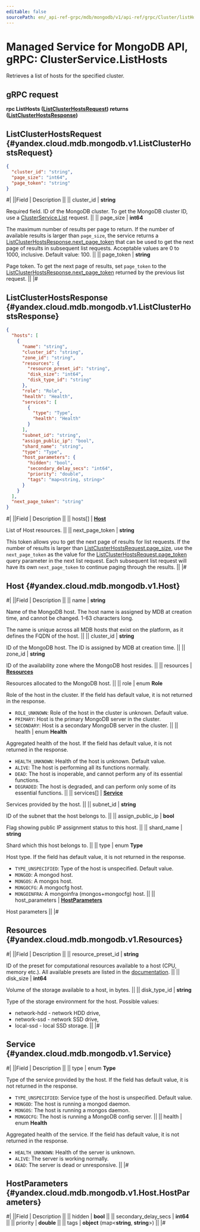 ```yaml
---
editable: false
sourcePath: en/_api-ref-grpc/mdb/mongodb/v1/api-ref/grpc/Cluster/listHosts.md
---
```


# Managed Service for MongoDB API, gRPC: ClusterService.ListHosts

Retrieves a list of hosts for the specified cluster.

## gRPC request

**rpc ListHosts ([ListClusterHostsRequest](#yandex.cloud.mdb.mongodb.v1.ListClusterHostsRequest)) returns ([ListClusterHostsResponse](#yandex.cloud.mdb.mongodb.v1.ListClusterHostsResponse))**

## ListClusterHostsRequest {#yandex.cloud.mdb.mongodb.v1.ListClusterHostsRequest}

```json
{
  "cluster_id": "string",
  "page_size": "int64",
  "page_token": "string"
}
```

#|
||Field | Description ||
|| cluster_id | **string**

Required field. ID of the MongoDB cluster.
To get the MongoDB cluster ID, use a [ClusterService.List](/docs/managed-mongodb/api-ref/grpc/Cluster/list#List) request. ||
|| page_size | **int64**

The maximum number of results per page to return. If the number of available
results is larger than `page_size`, the service returns a [ListClusterHostsResponse.next_page_token](#yandex.cloud.mdb.mongodb.v1.ListClusterHostsResponse)
that can be used to get the next page of results in subsequent list requests.
Acceptable values are 0 to 1000, inclusive. Default value: 100. ||
|| page_token | **string**

Page token. To get the next page of results, set `page_token` to the
[ListClusterHostsResponse.next_page_token](#yandex.cloud.mdb.mongodb.v1.ListClusterHostsResponse) returned by the previous list request. ||
|#

## ListClusterHostsResponse {#yandex.cloud.mdb.mongodb.v1.ListClusterHostsResponse}

```json
{
  "hosts": [
    {
      "name": "string",
      "cluster_id": "string",
      "zone_id": "string",
      "resources": {
        "resource_preset_id": "string",
        "disk_size": "int64",
        "disk_type_id": "string"
      },
      "role": "Role",
      "health": "Health",
      "services": [
        {
          "type": "Type",
          "health": "Health"
        }
      ],
      "subnet_id": "string",
      "assign_public_ip": "bool",
      "shard_name": "string",
      "type": "Type",
      "host_parameters": {
        "hidden": "bool",
        "secondary_delay_secs": "int64",
        "priority": "double",
        "tags": "map<string, string>"
      }
    }
  ],
  "next_page_token": "string"
}
```

#|
||Field | Description ||
|| hosts[] | **[Host](#yandex.cloud.mdb.mongodb.v1.Host)**

List of Host resources. ||
|| next_page_token | **string**

This token allows you to get the next page of results for list requests. If the number of results
is larger than [ListClusterHostsRequest.page_size](#yandex.cloud.mdb.mongodb.v1.ListClusterHostsRequest), use the `next_page_token` as the value
for the [ListClusterHostsRequest.page_token](#yandex.cloud.mdb.mongodb.v1.ListClusterHostsRequest) query parameter in the next list request.
Each subsequent list request will have its own `next_page_token` to continue paging through the results. ||
|#

## Host {#yandex.cloud.mdb.mongodb.v1.Host}

#|
||Field | Description ||
|| name | **string**

Name of the MongoDB host. The host name is assigned by MDB at creation time, and cannot be changed.
1-63 characters long.

The name is unique across all MDB hosts that exist on the platform, as it defines the FQDN of the host. ||
|| cluster_id | **string**

ID of the MongoDB host. The ID is assigned by MDB at creation time. ||
|| zone_id | **string**

ID of the availability zone where the MongoDB host resides. ||
|| resources | **[Resources](#yandex.cloud.mdb.mongodb.v1.Resources)**

Resources allocated to the MongoDB host. ||
|| role | enum **Role**

Role of the host in the cluster. If the field has default value, it is not returned in the response.

- `ROLE_UNKNOWN`: Role of the host in the cluster is unknown. Default value.
- `PRIMARY`: Host is the primary MongoDB server in the cluster.
- `SECONDARY`: Host is a secondary MongoDB server in the cluster. ||
|| health | enum **Health**

Aggregated health of the host. If the field has default value, it is not returned in the response.

- `HEALTH_UNKNOWN`: Health of the host is unknown. Default value.
- `ALIVE`: The host is performing all its functions normally.
- `DEAD`: The host is inoperable, and cannot perform any of its essential functions.
- `DEGRADED`: The host is degraded, and can perform only some of its essential functions. ||
|| services[] | **[Service](#yandex.cloud.mdb.mongodb.v1.Service)**

Services provided by the host. ||
|| subnet_id | **string**

ID of the subnet that the host belongs to. ||
|| assign_public_ip | **bool**

Flag showing public IP assignment status to this host. ||
|| shard_name | **string**

Shard which this host belongs to. ||
|| type | enum **Type**

Host type. If the field has default value, it is not returned in the response.

- `TYPE_UNSPECIFIED`: Type of the host is unspecified. Default value.
- `MONGOD`: A mongod host.
- `MONGOS`: A mongos host.
- `MONGOCFG`: A mongocfg host.
- `MONGOINFRA`: A mongoinfra (mongos+mongocfg) host. ||
|| host_parameters | **[HostParameters](#yandex.cloud.mdb.mongodb.v1.Host.HostParameters)**

Host parameters ||
|#

## Resources {#yandex.cloud.mdb.mongodb.v1.Resources}

#|
||Field | Description ||
|| resource_preset_id | **string**

ID of the preset for computational resources available to a host (CPU, memory etc.).
All available presets are listed in the [documentation](/docs/managed-mongodb/concepts/instance-types). ||
|| disk_size | **int64**

Volume of the storage available to a host, in bytes. ||
|| disk_type_id | **string**

Type of the storage environment for the host.
Possible values:
* network-hdd - network HDD drive,
* network-ssd - network SSD drive,
* local-ssd - local SSD storage. ||
|#

## Service {#yandex.cloud.mdb.mongodb.v1.Service}

#|
||Field | Description ||
|| type | enum **Type**

Type of the service provided by the host. If the field has default value, it is not returned in the response.

- `TYPE_UNSPECIFIED`: Service type of the host is unspecified. Default value.
- `MONGOD`: The host is running a mongod daemon.
- `MONGOS`: The host is running a mongos daemon.
- `MONGOCFG`: The host is running a MongoDB config server. ||
|| health | enum **Health**

Aggregated health of the service. If the field has default value, it is not returned in the response.

- `HEALTH_UNKNOWN`: Health of the server is unknown.
- `ALIVE`: The server is working normally.
- `DEAD`: The server is dead or unresponsive. ||
|#

## HostParameters {#yandex.cloud.mdb.mongodb.v1.Host.HostParameters}

#|
||Field | Description ||
|| hidden | **bool** ||
|| secondary_delay_secs | **int64** ||
|| priority | **double** ||
|| tags | **object** (map<**string**, **string**>) ||
|#